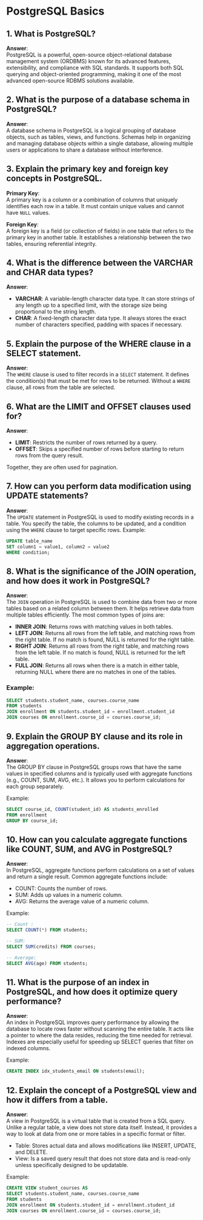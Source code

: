 # PostgreSQL Basics

## 1. What is PostgreSQL?

**Answer**:  
PostgreSQL is a powerful, open-source object-relational database management system (ORDBMS) known for its advanced features, extensibility, and compliance with SQL standards. It supports both SQL querying and object-oriented programming, making it one of the most advanced open-source RDBMS solutions available.

## 2. What is the purpose of a database schema in PostgreSQL?

**Answer**:  
A database schema in PostgreSQL is a logical grouping of database objects, such as tables, views, and functions. Schemas help in organizing and managing database objects within a single database, allowing multiple users or applications to share a database without interference.

## 3. Explain the primary key and foreign key concepts in PostgreSQL.

**Primary Key**:  
A primary key is a column or a combination of columns that uniquely identifies each row in a table. It must contain unique values and cannot have `NULL` values.

**Foreign Key**:  
A foreign key is a field (or collection of fields) in one table that refers to the primary key in another table. It establishes a relationship between the two tables, ensuring referential integrity.

## 4. What is the difference between the VARCHAR and CHAR data types?

**Answer**:  
- **VARCHAR**: A variable-length character data type. It can store strings of any length up to a specified limit, with the storage size being proportional to the string length.
- **CHAR**: A fixed-length character data type. It always stores the exact number of characters specified, padding with spaces if necessary.

## 5. Explain the purpose of the WHERE clause in a SELECT statement.

**Answer**:  
The `WHERE` clause is used to filter records in a `SELECT` statement. It defines the condition(s) that must be met for rows to be returned. Without a `WHERE` clause, all rows from the table are selected.

## 6. What are the LIMIT and OFFSET clauses used for?

**Answer**:  
- **LIMIT**: Restricts the number of rows returned by a query.
- **OFFSET**: Skips a specified number of rows before starting to return rows from the query result.

Together, they are often used for pagination.

## 7. How can you perform data modification using UPDATE statements?

**Answer**:  
The `UPDATE` statement in PostgreSQL is used to modify existing records in a table. You specify the table, the columns to be updated, and a condition using the `WHERE` clause to target specific rows. Example:
```sql
UPDATE table_name
SET column1 = value1, column2 = value2
WHERE condition;
```


## 8. What is the significance of the JOIN operation, and how does it work in PostgreSQL?

**Answer**:  
The `JOIN` operation in PostgreSQL is used to combine data from two or more tables based on a related column between them. It helps retrieve data from multiple tables efficiently. The most common types of joins are:

- **INNER JOIN**: Returns rows with matching values in both tables.
- **LEFT JOIN**: Returns all rows from the left table, and matching rows from the right table. If no match is found, NULL is returned for the right table.
- **RIGHT JOIN**: Returns all rows from the right table, and matching rows from the left table. If no match is found, NULL is returned for the left table.
- **FULL JOIN**: Returns all rows when there is a match in either table, returning NULL where there are no matches in one of the tables.

### Example:
```sql
SELECT students.student_name, courses.course_name
FROM students
JOIN enrollment ON students.student_id = enrollment.student_id
JOIN courses ON enrollment.course_id = courses.course_id;
```




## 9. Explain the GROUP BY clause and its role in aggregation operations.

**Answer**:  
The GROUP BY clause in PostgreSQL groups rows that have the same values in specified columns and is typically used with aggregate functions (e.g., COUNT, SUM, AVG, etc.). It allows you to perform calculations for each group separately.

Example:
```sql
SELECT course_id, COUNT(student_id) AS students_enrolled
FROM enrollment
GROUP BY course_id;
```


## 10. How can you calculate aggregate functions like COUNT, SUM, and AVG in PostgreSQL?
**Answer**:  
In PostgreSQL, aggregate functions perform calculations on a set of values and return a single result. Common aggregate functions include:

- COUNT: Counts the number of rows.
- SUM: Adds up values in a numeric column.
- AVG: Returns the average value of a numeric column.

Example:

```sql
-- Count :
SELECT COUNT(*) FROM students;

-- SUM:
SELECT SUM(credits) FROM courses;

-- Average:
SELECT AVG(age) FROM students;
```

## 11. What is the purpose of an index in PostgreSQL, and how does it optimize query performance?
**Answer**:  
An index in PostgreSQL improves query performance by allowing the database to locate rows faster without scanning the entire table. It acts like a pointer to where the data resides, reducing the time needed for retrieval. Indexes are especially useful for speeding up SELECT queries that filter on indexed columns.

Example:
```sql
CREATE INDEX idx_students_email ON students(email);
```


## 12. Explain the concept of a PostgreSQL view and how it differs from a table.
**Answer**:  
A view in PostgreSQL is a virtual table that is created from a SQL query. Unlike a regular table, a view does not store data itself. Instead, it provides a way to look at data from one or more tables in a specific format or filter.

- Table: Stores actual data and allows modifications like INSERT, UPDATE, and DELETE.
- View: Is a saved query result that does not store data and is read-only unless specifically designed to be updatable.

Example:
```sql
CREATE VIEW student_courses AS
SELECT students.student_name, courses.course_name
FROM students
JOIN enrollment ON students.student_id = enrollment.student_id
JOIN courses ON enrollment.course_id = courses.course_id;
```